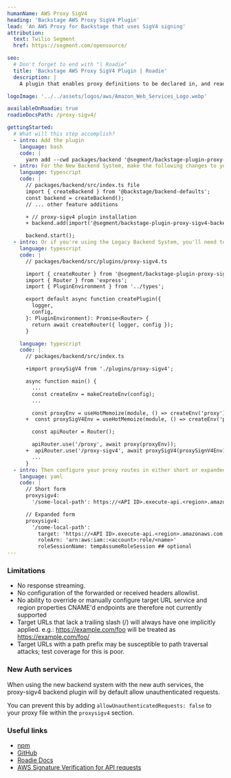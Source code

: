 ```yaml
---
humanName: AWS Proxy SigV4
heading: 'Backstage AWS Proxy SigV4 Plugin'
lead: 'An AWS Proxy for Backstage that uses SigV4 signing'
attribution:
  text: Twilio Segment
  href: https://segment.com/opensource/

seo:
  # Don't forget to end with "| Roadie"
  title: 'Backstage AWS Proxy SigV4 Plugin | Roadie'
  description: |
    A plugin that enables proxy definitions to be declared in, and read from, app-config.yaml (just like the built-in proxy-backend plugin) that will be signed using the AWS Signature Version 4 (SigV4) request-signing algorithm.

logoImage: '../../assets/logos/aws/Amazon_Web_Services_Logo.webp'

availableOnRoadie: true
roadieDocsPath: /proxy-sigv4/

gettingStarted:
  # What will this step accomplish?
  - intro: Add the plugin
    language: bash
    code: |
      yarn add --cwd packages/backend '@segment/backstage-plugin-proxy-sigv4-backend'
  - intro: For the New Backend System, make the following changes to your packages/backend/src/index.ts file.
    language: typescript
    code: |
      // packages/backend/src/index.ts file
      import { createBackend } from '@backstage/backend-defaults';
      const backend = createBackend();
      // ... other feature additions

      + // proxy-sigv4 plugin installation
      + backend.add(import('@segment/backstage-plugin-proxy-sigv4-backend'));

      backend.start();
  - intro: Or if you're using the Legacy Backend System, you'll need to add the plugin to the router in the backend. To do this, create a new backend plugin wrapper module.
    language: typescript
    code: |
      // packages/backend/src/plugins/proxy-sigv4.ts

      import { createRouter } from '@segment/backstage-plugin-proxy-sigv4-backend';
      import { Router } from 'express';
      import { PluginEnvironment } from '../types';

      export default async function createPlugin({
        logger,
        config,
      }: PluginEnvironment): Promise<Router> {
        return await createRouter({ logger, config });
      }

    language: typescript
    code: |
      // packages/backend/src/index.ts

      +import proxySigV4 from './plugins/proxy-sigv4';

      async function main() {
        ...
        const createEnv = makeCreateEnv(config);
        ...

        const proxyEnv = useHotMemoize(module, () => createEnv('proxy'));
      +  const proxySigV4Env = useHotMemoize(module, () => createEnv('proxy-sigv4'));

        const apiRouter = Router();

        apiRouter.use('/proxy', await proxy(proxyEnv));
      +  apiRouter.use('/proxy-sigv4', await proxySigV4(proxySignV4Env));
        ...
      }
  - intro: Then configure your proxy routes in either short or expanded form.
    language: yaml
    code: |
      // Short form
      proxysigv4:
        '/some-local-path': https://<API ID>.execute-api.<region>.amazonaws.com

      // Expanded form
      proxysigv4:
        '/some-local-path':
          target: 'https://<API ID>.execute-api.<region>.amazonaws.com'
          roleArn: 'arn:aws:iam::<account>:role/<name>'
          roleSessionName: tempAssumeRoleSession ## optional
---
```


### Limitations

- No response streaming.
- No configuration of the forwarded or received headers allowlist.
- No ability to override or manually configure target URL service and region properties
  CNAME'd endpoints are therefore not currently supported
- Target URLs that lack a trailing slash (/) will always have one implicitly applied.
  e.g.: https://example.com/foo will be treated as https://example.com/foo/
- Target URLs with a path prefix may be susceptible to path traversal attacks; test coverage for this is poor.

### New Auth services
When using the new backend system with the new auth services, the proxy-sigv4 backend plugin will by default allow unauthenticated requests.

You can prevent this by adding `allowUnauthenticatedRequests: false` to your proxy file within the `proxysigv4` section.

### Useful links

- [npm](https://www.npmjs.com/package/@segment/backstage-plugin-proxy-sigv4-backend)
- [GitHub]()
- [Roadie Docs]()
- [AWS Signature Verification for API requests](https://docs.aws.amazon.com/IAM/latest/UserGuide/reference_aws-signing.html)

